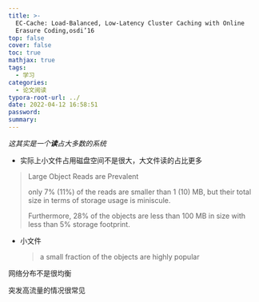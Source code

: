 ```yaml
---
title: >-
  EC-Cache: Load-Balanced, Low-Latency Cluster Caching with Online
  Erasure Coding,osdi’16
top: false
cover: false
toc: true
mathjax: true
tags:
  - 学习
categories:
  - 论文阅读
typora-root-url: ../
date: 2022-04-12 16:58:51
password:
summary:
---
```


*这其实是一个**读**占大多数的系统*

- 实际上小文件占用磁盘空间不是很大，大文件读的占比更多

> Large Object Reads are Prevalent
>
> only 7% (11%) of the reads are smaller than 1 (10) MB, but their total size in terms of storage usage is miniscule.
>
> Furthermore, 28% of the objects are less than 100 MB in size with less than 5% storage footprint. 

- 小文件

  > a small fraction of the objects are highly popular

网络分布不是很均衡

突发高流量的情况很常见
